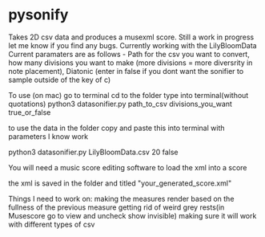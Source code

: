 # pysonify
Takes 2D csv data and produces a musexml score.
Still a work in progress let me know if you find any bugs.
Currently working with the LilyBloomData
Current paramaters are as follows - Path for the csv you want to convert, how many divisions you want to make 
(more divisions = more diversrity in note placement), Diatonic (enter in false if you dont want the sonifier 
to sample outside of the key of c)

To use (on mac) go to terminal
cd to the folder
type into terminal(without quotations) python3 datasonifier.py path_to_csv divisions_you_want true_or_false

to use the data in the folder copy and paste this into terminal with parameters I know work

python3 datasonifier.py LilyBloomData.csv 20 false

You will need a music score editing software to load the xml into a score

the xml is saved in the folder and titled "your_generated_score.xml"

Things I need to work on:
	making the measures render based on the fullness of the previous measure 
	getting rid of weird grey rests(in Musescore go to view and uncheck show invisible)
	making sure it will work with different types of csv
